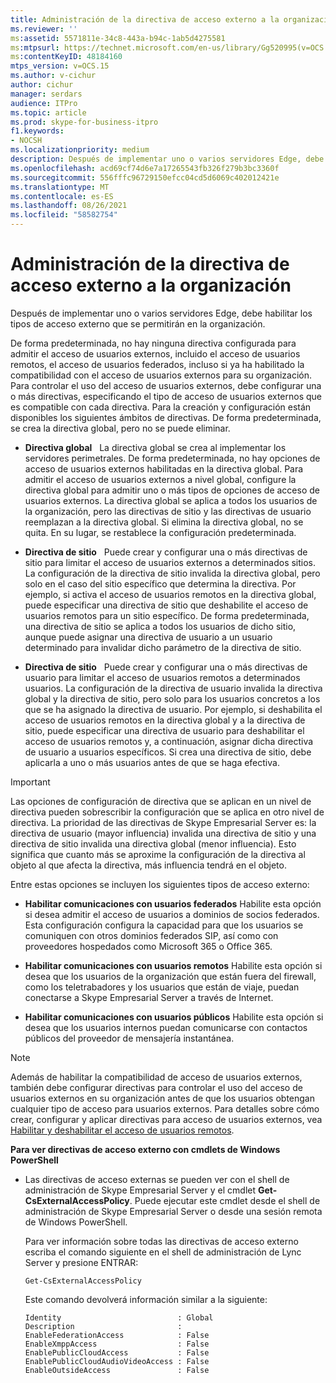 ```yaml
---
title: Administración de la directiva de acceso externo a la organización
ms.reviewer: ''
ms:assetid: 5571811e-34c8-443a-b94c-1ab5d4275581
ms:mtpsurl: https://technet.microsoft.com/en-us/library/Gg520995(v=OCS.15)
ms:contentKeyID: 48184160
mtps_version: v=OCS.15
ms.author: v-cichur
author: cichur
manager: serdars
audience: ITPro
ms.topic: article
ms.prod: skype-for-business-itpro
f1.keywords:
- NOCSH
ms.localizationpriority: medium
description: Después de implementar uno o varios servidores Edge, debe habilitar los tipos de acceso externo que se permitirán en la organización.
ms.openlocfilehash: acd69cf74d6e7a17265543fb326f279b3bc3360f
ms.sourcegitcommit: 556fffc96729150efcc04cd5d6069c402012421e
ms.translationtype: MT
ms.contentlocale: es-ES
ms.lasthandoff: 08/26/2021
ms.locfileid: "58582754"
---
```

# <a name="manage-external-access-policy-for-your-organization"></a>Administración de la directiva de acceso externo a la organización

Después de implementar uno o varios servidores Edge, debe habilitar los tipos de acceso externo que se permitirán en la organización.

De forma predeterminada, no hay ninguna directiva configurada para admitir el acceso de usuarios externos, incluido el acceso de usuarios remotos, el acceso de usuarios federados, incluso si ya ha habilitado la compatibilidad con el acceso de usuarios externos para su organización. Para controlar el uso del acceso de usuarios externos, debe configurar una o más directivas, especificando el tipo de acceso de usuarios externos que es compatible con cada directiva. Para la creación y configuración están disponibles los siguientes ámbitos de directivas. De forma predeterminada, se crea la directiva global, pero no se puede eliminar.

  - **Directiva global**   La directiva global se crea al implementar los servidores perimetrales. De forma predeterminada, no hay opciones de acceso de usuarios externos habilitadas en la directiva global. Para admitir el acceso de usuarios externos a nivel global, configure la directiva global para admitir uno o más tipos de opciones de acceso de usuarios externos. La directiva global se aplica a todos los usuarios de la organización, pero las directivas de sitio y las directivas de usuario reemplazan a la directiva global. Si elimina la directiva global, no se quita. En su lugar, se restablece la configuración predeterminada.

  - **Directiva de sitio**   Puede crear y configurar una o más directivas de sitio para limitar el acceso de usuarios externos a determinados sitios. La configuración de la directiva de sitio invalida la directiva global, pero solo en el caso del sitio específico que determina la directiva. Por ejemplo, si activa el acceso de usuarios remotos en la directiva global, puede especificar una directiva de sitio que deshabilite el acceso de usuarios remotos para un sitio específico. De forma predeterminada, una directiva de sitio se aplica a todos los usuarios de dicho sitio, aunque puede asignar una directiva de usuario a un usuario determinado para invalidar dicho parámetro de la directiva de sitio.

  - **Directiva de sitio**   Puede crear y configurar una o más directivas de usuario para limitar el acceso de usuarios remotos a determinados usuarios. La configuración de la directiva de usuario invalida la directiva global y la directiva de sitio, pero solo para los usuarios concretos a los que se ha asignado la directiva de usuario. Por ejemplo, si deshabilita el acceso de usuarios remotos en la directiva global y a la directiva de sitio, puede especificar una directiva de usuario para deshabilitar el acceso de usuarios remotos y, a continuación, asignar dicha directiva de usuario a usuarios específicos. Si crea una directiva de sitio, debe aplicarla a uno o más usuarios antes de que se haga efectiva.


> [!IMPORTANT]  
> Las opciones de configuración de directiva que se aplican en un nivel de directiva pueden sobrescribir la configuración que se aplica en otro nivel de directiva. La prioridad de las directivas de Skype Empresarial Server es: la directiva de usuario (mayor influencia) invalida una directiva de sitio y una directiva de sitio invalida una directiva global (menor influencia). Esto significa que cuanto más se aproxime la configuración de la directiva al objeto al que afecta la directiva, más influencia tendrá en el objeto.


Entre estas opciones se incluyen los siguientes tipos de acceso externo:

  - **Habilitar comunicaciones con usuarios federados**   Habilite esta opción si desea admitir el acceso de usuarios a dominios de socios federados. Esta configuración configura la capacidad para que los usuarios se comuniquen con otros dominios federados SIP, así como con proveedores hospedados como Microsoft 365 o Office 365. 


  - **Habilitar comunicaciones con usuarios remotos**   Habilite esta opción si desea que los usuarios de la organización que están fuera del firewall, como los teletrabadores y los usuarios que están de viaje, puedan conectarse a Skype Empresarial Server a través de Internet.

  - **Habilitar comunicaciones con usuarios públicos**   Habilite esta opción si desea que los usuarios internos puedan comunicarse con contactos públicos del proveedor de mensajería instantánea.
   

> [!NOTE]  
> Además de habilitar la compatibilidad de acceso de usuarios externos, también debe configurar directivas para controlar el uso del acceso de usuarios externos en su organización antes de que los usuarios obtengan cualquier tipo de acceso para usuarios externos. Para detalles sobre cómo crear, configurar y aplicar directivas para acceso de usuarios externos, vea [Habilitar y deshabilitar el acceso de usuarios remotos](../access-edge/enable-or-disable-remote-user-access.md).



**Para ver directivas de acceso externo con cmdlets de Windows PowerShell**

  - Las directivas de acceso externas se pueden ver con el shell de administración de Skype Empresarial Server y el cmdlet **Get-CsExternalAccessPolicy**. Puede ejecutar este cmdlet desde el shell de administración de Skype Empresarial Server o desde una sesión remota de Windows PowerShell. 
    
    Para ver información sobre todas las directivas de acceso externo escriba el comando siguiente en el shell de administración de Lync Server y presione ENTRAR:
    
    `Get-CsExternalAccessPolicy`
    
    Este comando devolverá información similar a la siguiente:
    
    ```console
    Identity                          : Global
    Description                       :
    EnableFederationAccess            : False
    EnableXmppAccess                  : False
    EnablePublicCloudAccess           : False
    EnablePublicCloudAudioVideoAccess : False
    EnableOutsideAccess               : False
    ```
